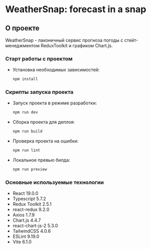 # WeatherSnap: forecast in a snap

## О проекте

WeatherSnap - лаконичный сервис прогноза погоды с стейт-менеджментом ReduxToolkit и графиком Chart.js.

### Старт работы с проектом

- Установка необходимых зависимостей:

  ```bash
  npm install
  ```

### Скрипты запуска проекта

- Запуск проекта в режиме разработки:

  ```bash
  npm run dev
  ```

- Сборка проекта для деплоя:

  ```bash
  npm run build
  ```

- Проверка проекта на ошибки:

  ```bash
  npm run lint
  ```

- Локальное превью билда:

  ```bash
  npm run preview
  ```

### Основные используемые технологии

- React 19.0.0
- Typescript 5.7.2
- Redux Toolkit 2.5.1
- react-redux 9.2.0
- Axios 1.7.9
- Chart.js 4.4.7
- react-chart-js-2 5.3.0
- TailwindCSS 4.0.6
- ESLint 9.19.0
- Vite 6.1.0
